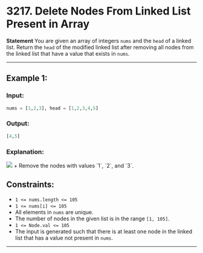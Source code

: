 # 3217. Delete Nodes From Linked List Present in Array
**Statement**
You are given an array of integers `nums` and the `head` of a linked list. Return the `head` of the modified linked list after removing all nodes from the linked list that have a value that exists in `nums`.

---

## Example 1:

### Input: 
```py
nums = [1,2,3], head = [1,2,3,4,5]
```
### Output: 
```py
[4,5]
```

### Explanation:
<img src="https://assets.leetcode.com/uploads/2024/06/11/linkedlistexample0.png">
+ Remove the nodes with values `1`, `2`, and `3`.

## Constraints:

+ `1 <= nums.length <= 105`
+ `1 <= nums[i] <= 105`
+ All elements in `nums` are unique.
+ The number of nodes in the given list is in the range `[1, 105]`.
+ `1 <= Node.val <= 105`
+ The input is generated such that there is at least one node in the linked list that has a value not present in `nums`.

---
